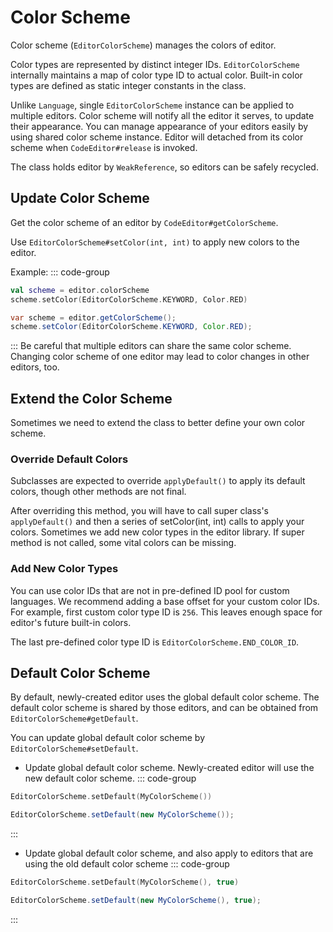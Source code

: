 # Color Scheme
Color scheme (`EditorColorScheme`) manages the colors of editor. 

Color types are represented by distinct integer IDs. `EditorColorScheme` internally maintains a map of color type ID to actual color. Built-in color types are defined as static integer constants in the class.

Unlike `Language`, single `EditorColorScheme` instance can be applied to multiple editors. Color scheme will notify all the editor it serves, to update their appearance. You can manage appearance of your editors easily by using shared color scheme instance. Editor will detached from its color scheme when `CodeEditor#release` is invoked.

The class holds editor by `WeakReference`, so editors can be safely recycled.

## Update Color Scheme
Get the color scheme of an editor by `CodeEditor#getColorScheme`.

Use `EditorColorScheme#setColor(int, int)` to apply new colors to the editor.

Example:
::: code-group
```Kotlin
val scheme = editor.colorScheme
scheme.setColor(EditorColorScheme.KEYWORD, Color.RED)
```
```Java
var scheme = editor.getColorScheme();
scheme.setColor(EditorColorScheme.KEYWORD, Color.RED);
```
:::
Be careful that multiple editors can share the same color scheme. Changing color scheme of one editor may lead to color changes in other editors, too.

## Extend the Color Scheme
Sometimes we need to extend the class to better define your own color scheme.
### Override Default Colors
Subclasses are expected to override `applyDefault()` to apply its default colors, though other methods are not final. 

After overriding this method, you will have to call super class's `applyDefault()` and then a series of setColor(int, int) calls to apply your colors. Sometimes we add new color types in the editor library. If super method is not called, some vital colors can be missing.
### Add New Color Types
You can use color IDs that are not in pre-defined ID pool for custom languages. We recommend adding a base offset for your custom color IDs. For example, first custom color type ID is `256`. This leaves enough space for editor's future built-in colors.

The last pre-defined color type ID is `EditorColorScheme.END_COLOR_ID`.
## Default Color Scheme
By default, newly-created editor uses the global default color scheme. The default color scheme is shared by those editors, and can be obtained from `EditorColorScheme#getDefault`.

You can update global default color scheme by `EditorColorScheme#setDefault`.
* Update global default color scheme. Newly-created editor will use the new default color scheme.
::: code-group
```Kotlin
EditorColorScheme.setDefault(MyColorScheme())
```
```Java
EditorColorScheme.setDefault(new MyColorScheme());
```
:::
* Update global default color scheme, and also apply to editors that are using the old default color scheme
::: code-group
```Kotlin
EditorColorScheme.setDefault(MyColorScheme(), true)
```
```Java
EditorColorScheme.setDefault(new MyColorScheme(), true);
```
:::